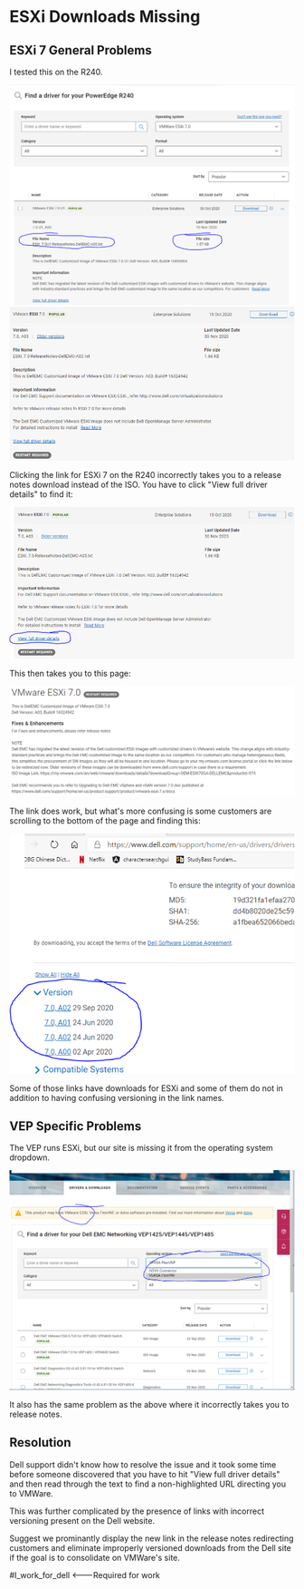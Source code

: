 # ESXi Downloads Missing

## ESXi 7 General Problems

I tested this on the R240.

![](2020-12-09-10-45-24.png)
![](2020-12-09-10-46-29.png)

Clicking the link for ESXi 7 on the R240 incorrectly takes you to a release notes download instead of the ISO. You have to click "View full driver details" to find it:

![](2020-12-09-10-47-30.png)

This then takes you to this page:

![](2020-12-09-10-47-56.png)

The link does work, but what's more confusing is some customers are scrolling to the bottom of the page and finding this:

![](2020-12-09-10-48-50.png)

Some of those links have downloads for ESXi and some of them do not in addition to having confusing versioning in the link names.

## VEP Specific Problems

The VEP runs ESXi, but our site is missing it from the operating system dropdown.

![](2020-12-09-10-53-11.png)

It also has the same problem as the above where it incorrectly takes you to release notes.

## Resolution

Dell support didn't know how to resolve the issue and it took some time before someone discovered that you have to hit "View full driver details" and then read through the text to find a non-highlighted URL directing you to VMWare.

This was further complicated by the presence of links with incorrect versioning present on the Dell website.

Suggest we prominantly display the new link in the release notes redirecting customers and eliminate improperly versioned downloads from the Dell site if the goal is to consolidate on VMWare's site.

#I_work_for_dell <---Required for work